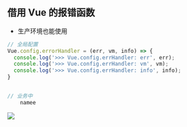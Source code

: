 ## 借用 Vue 的报错函数
* 生产环境也能使用
```js
// 全局配置
Vue.config.errorHandler = (err, vm, info) => {
  console.log('>>> Vue.config.errHandler: err', err);
  console.log('>>> Vue.config.errHandler: vm', vm);
  console.log('>>> Vue.config.errHandler: info', info);
}


// 业务中
    namee
```
![](https://tva1.sinaimg.cn/large/006tNbRwly1g9ydmjfn8xj316q0bmjs9.jpg)

